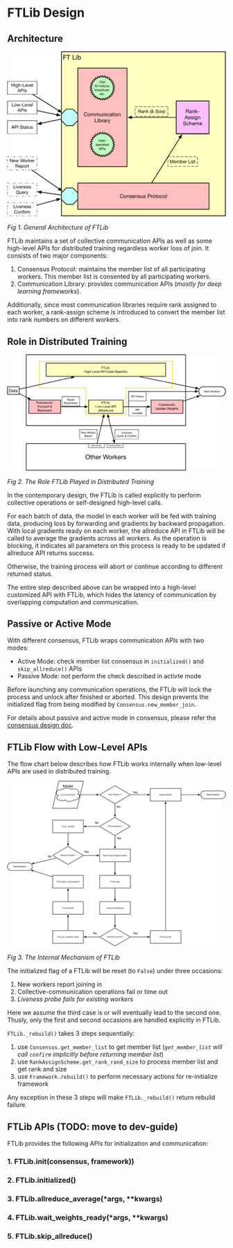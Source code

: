 # FTLib Design

## Architecture

![arch](../imgs/ftlib.png)

*Fig 1. General Architecture of FTLib*

FTLib maintains a set of collective communication APIs as well as some high-level APIs for distributed training regardless worker loss of join. It consists of two major components:

1. Consensus Protocol: maintains the member list of all participating workers. This member list is consented by all participating workers.
2. Communication Library: provides communication APIs (*mostly for deep learning frameworks*).

Additionally, since most communication libraries require rank assigned to each worker, a rank-assign scheme is introduced to convert the member list into rank numbers on different workers.

## Role in Distributed Training

![role_distributed](../imgs/role_in_distributed.png)

*Fig 2. The Role FTLib Played in Distributed Training*

In the contemporary design, the FTLib is called explicitly to perform collective operations or self-designed high-level calls.

For each batch of data, the model in each worker will be fed with training data, producing loss by forwarding and gradients by backward propagation. With local gradients ready on each worker, the allreduce API in FTLib will be called to average the gradients across all workers. As the operation is blocking, it indicates all parameters on this process is ready to be updated if allreduce API returns success.

Otherwise, the training process will abort or continue according to different returned status.

The entire step described above can be wrapped into a high-level customized API with FTLib, which hides the latency of communication by overlapping computation and communication.



## Passive or Active Mode

With different consensus, FTLib wraps communication APIs with two modes:

- Active Mode: check member list consensus in `initialized()` and `skip_allreduce()` APIs  
- Passive Mode: not perform the check described in activte mode

Before launching any communication operations, the FTLib will lock the process and unlock after finished or aborted. This design prevents the initialized flag from being modified by `Consensus.new_member_join`.

For details about passive and active mode in consensus, please refer the [consensus design doc](./consensus.md).

## FTLib Flow with Low-Level APIs

The flow chart below describes how FTLib works internally when low-level APIs are used in distributed training.

![ftlib_flow](../imgs/ftlib_flow.png)

*Fig 3. The Internal Mechanism of FTLib*

The initialized flag of a FTLib will be reset (to `False`) under three occasions:

1. New workers report joining in
2. Collective-communication operations fail or time out
3. *Liveness probe fails for existing workers*

Here we assume the third case is or will eventually lead to the second one. Thusly, only the first and second occasions are handled explicitly in FTLib.

`FTLib._rebuild()` takes 3 steps sequentially:

1. use `Consensus.get_member_list` to get member list (*`get_member_list` will call `confirm` implicitly before returning member list*)
2. use `RankAssignScheme.get_rank_rand_size` to process member list and get rank and size
3. use `Framework.rebuild()` to perform necessary actions for re-initialize framework

Any exception in these 3 steps will make `FTLib._rebuild()` return rebuild failure.

## FTLib APIs (TODO: move to dev-guide)

FTLib provides the following APIs for initialization and communication:

### 1. FTLib.init(consensus, framework))

### 2. FTLib.initialized()

### 3. FTLib.allreduce_average(*args, **kwargs)

### 4. FTLib.wait_weights_ready(*args, **kwargs)

### 5. FTLib.skip_allreduce()